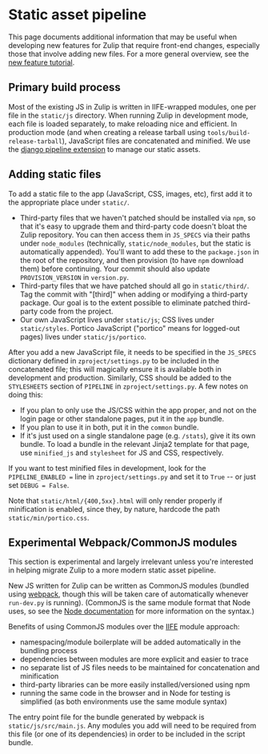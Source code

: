 # Static asset pipeline

This page documents additional information that may be useful when
developing new features for Zulip that require front-end changes,
especially those that involve adding new files. For a more general
overview, see the [new feature tutorial](new-feature-tutorial.html).

## Primary build process

Most of the existing JS in Zulip is written in IIFE-wrapped modules,
one per file in the `static/js` directory.  When running Zulip in
development mode, each file is loaded separately, to make reloading
nice and efficient.  In production mode (and when creating a release
tarball using `tools/build-release-tarball`), JavaScript files are
concatenated and minified.  We use the
[django pipeline extension](https://django-pipeline.readthedocs.io/en/latest/)
to manage our static assets.

## Adding static files

To add a static file to the app (JavaScript, CSS, images, etc), first
add it to the appropriate place under `static/`.

- Third-party files that we haven't patched should be installed via
  `npm`, so that it's easy to upgrade them and third-party code
  doesn't bloat the Zulip repository.  You can then access them in
  `JS_SPECS` via their paths under `node_modules` (technically,
  `static/node_modules`, but the static is automatically appended).
  You'll want to add these to the `package.json` in the root of the
  repository, and then provision (to have `npm` download them) before
  continuing.  Your commit should also update `PROVISION_VERSION` in
  `version.py`.
- Third-party files that we have patched should all go in
  `static/third/`. Tag the commit with "[third]" when adding or
  modifying a third-party package.  Our goal is to the extent possible
  to eliminate patched third-party code from the project.
- Our own JavaScript lives under `static/js`; CSS lives under
  `static/styles`.  Portico JavaScript ("portico" means for logged-out
  pages) lives under `static/js/portico`.

After you add a new JavaScript file, it needs to be specified in the
`JS_SPECS` dictionary defined in `zproject/settings.py` to be included
in the concatenated file; this will magically ensure it is available
both in development and production.  Similarly, CSS should be added to
the `STYLESHEETS` section of `PIPELINE` in `zproject/settings.py`.  A
few notes on doing this:

* If you plan to only use the JS/CSS within the app proper, and not on
  the login page or other standalone pages, put it in the `app`
  bundle.
* If you plan to use it in both, put it in the `common` bundle.
* If it's just used on a single standalone page (e.g. `/stats`), give
  it its own bundle.  To load a bundle in the relevant Jinja2 template
  for that page, use `minified_js` and `stylesheet` for JS and CSS,
  respectively.

If you want to test minified files in development, look for the
`PIPELINE_ENABLED =` line in `zproject/settings.py` and set it to `True`
-- or just set `DEBUG = False`.

Note that `static/html/{400,5xx}.html` will only render properly if
minification is enabled, since they, by nature, hardcode the path
`static/min/portico.css`.

## Experimental Webpack/CommonJS modules

This section is experimental and largely irrelevant unless you're
interested in helping migrate Zulip to a more modern static asset
pipeline.

New JS written for Zulip can be written as CommonJS modules (bundled
using [webpack](https://webpack.github.io/), though this will be taken care
of automatically whenever `run-dev.py` is running). (CommonJS is the
same module format that Node uses, so see the [Node
documentation](https://nodejs.org/docs/latest/api/modules.html) for
more information on the syntax.)

Benefits of using CommonJS modules over the
[IIFE](http://benalman.com/news/2010/11/immediately-invoked-function-expression/)
module approach:

-   namespacing/module boilerplate will be added automatically in the
    bundling process
-   dependencies between modules are more explicit and easier to trace
-   no separate list of JS files needs to be maintained for
    concatenation and minification
-   third-party libraries can be more easily installed/versioned using
    npm
-   running the same code in the browser and in Node for testing is
    simplified (as both environments use the same module syntax)

The entry point file for the bundle generated by webpack is
`static/js/src/main.js`. Any modules you add will need to be required
from this file (or one of its dependencies) in order to be included in
the script bundle.
